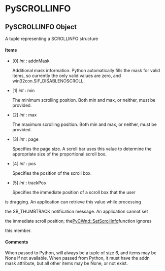 # PySCROLLINFO

## PySCROLLINFO Object

A tuple representing a SCROLLINFO structure

#### Items


  - \[0\] *int* : addnMask

    Additional mask information\.  Python automatically fills the mask for valid items, so currently the only valid values are zero, and win32con\.SIF\_DISABLENOSCROLL\.

  - \[1\] *int* : min

    The minimum scrolling position\.  Both min and max, or neither, must be provided\.

  - \[2\] *int* : max

    The maximum scrolling position\.  Both min and max, or neither, must be provided\.

  - \[3\] *int* : page

    Specifies the page size\. A scroll bar uses this value to determine the appropriate size of the proportional scroll box\.

  - \[4\] *int* : pos

    Specifies the position of the scroll box\.

  - \[5\] *int* : trackPos

    Specifies the immediate position of a scroll box that the user 

is dragging\. An application can retrieve this value while processing 

the SB\_THUMBTRACK notification message\. An application cannot set 

the immediate scroll position; the[PyCWnd::SetScrollInfo](PyCWnd.md#pycwndsetscrollinfo)function ignores 

this member\.

#### Comments
When passed to Python, will always be a tuple of size 6, and items may be None if not available\.
When passed from Python, it must have the addn mask attribute, but all other items may be None, or not exist\.
